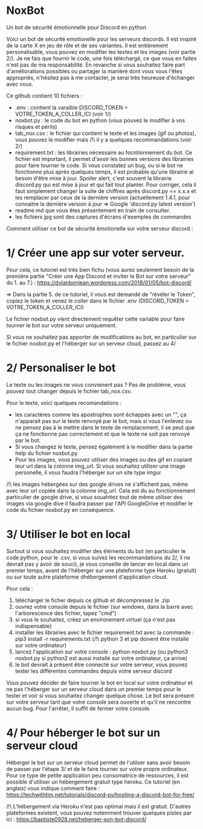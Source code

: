 # NoxBot
Un bot de sécurité émotionnelle pour Discord en python

Voici un bot de sécurité emotionelle pour les serveurs discords. 
Il est inspiré de la carte X en jeu de rôle et de ses variantes.
Il est entièrement personalisable, vous pouvez en modifier les textes et les images (voir partie 2/).
Je ne fais que fournir le code, une fois téléchargé, ce que vous en faites n'est pas de ma responsabilité. 
En revanche si vous souhaitez faire part d'améliorations possibles ou partager la manière dont vous vous l'êtes appropriés, n'hésitez pas à me contacter, je serai très heureuse d'échanger avec vous.

Ce github contient 10 fichiers :
- .env : contient la varaible DISCORD_TOKEN = VOTRE_TOKEN_A_COLLER_ICI (voir 1/)
- noxbot.py : le code du bot en python (vous pouvez le modifier à vos risques et périls)
- tab_nox.csv : le fichier qui contient le texte et les images (gif ou photos), vous pouvez le modifier mais /!\ il y a quelques recommandations (voir 2/)
- requirement.txt : les librairies nécessaire au focntionnement du bot. 
Ce fichier est important, il permet d'avoir les bonnes versions des librairies pour faire tourner le code. Si vous constatez un bug, ou si le bot ne fonctionne plus après quelques temps, il est probable qu'une librairie ai besoin d'être mise à jour.
Spoiler alert, c'est souvent la librairie discord.py qui est mise à jour et qui fait tout planter. 
Pour corriger, cela il faut simplement changer la suite de chiffres après discord.py == x.x.x et les remplacer par ceux de la dernière version (actuellement 1.4.1, pour connaitre la dernière version à jour => Google 'discord.py latest version')
- readme.md que vous êtes présentement en train de consulter.
- les fichiers jpg sont des captures d'écrans d'exemples de commandes 

Comment utiliser ce bot de sécurité émotionelle sur votre serveur discord : 

# 1/ Créer une app sur voter serveur.
Pour cela, ce tutoriel est très bien fichu (vous aurez seulement besoin de la première partie "Créer une App Discord et inviter le Bot sur votre serveur" du 1. au 7.) :  https://dylanbonjean.wordpress.com/2018/01/05/bot-discord/

=> Dans la partie 5. de ce tutoriel, il vous est demandé de "révéler le Token", copiez le token et venez le coller dans le fichier .env (DISCORD_TOKEN = VOTRE_TOKEN_A_COLLER_ICI)

Le fichier noxbot.py vient directement requêter cette variable pour faire tourner le bot sur votre serveur uniquement.

Si vous ne souhaitez pas apporter de modifications au bot, en particulier sur le fichier noxbot.py et l'héberger sur un serveur cloud, passez au 4/

# 2/ Personaliser le bot

Le texte ou les images ne vous convienent pas ? Pas de problème, vous pouvez tout changer depuis le fichier tab_nox.csv.

Pour le texte, voici quelques recomandations :
- les caractères comme les apostrophes sont échappés avec un "\", ça n'apparait pas sur le texte renvoyé par le bot, mais si vous l'enlevez ou ne pensez pas à le mettre dans le texte de remplacement, il se peut que ça ne fonctionne pas correctement et que le texte ne soit pas renvoyé par le bot.
- Si vous changez le texte, pensez également à le modifier dans la partie help du fichier noxbot.py
- Pour les images, vous pouvez utiliser des images ou des gif en copiant leur url dans la colonne img_url. Si vous souhaitez utiliser une image personelle, il vous faudra l'héberger sur un site type imgur. 

/!\ les images hébergées sur des google drives ne s'affichent pas, même avec leur url copiée dans la colonne img_url. Cela est du au fonctionnement particulier de google drive, si vous souahitez tout de même utiliser des images via google dive il faudra passer par l'API GoogleDrive et modifier le code du fichier noxbot.py en conséquence. 

# 3/ Utiliser le bot en local 

Surtout si vous souhaitez modifier des éléments du bot (en particulier le code python, pour le .csv, si vous suivez les recommandations du 2/, il ne devrait pas y avoir de souci), je vous conseille de lancer en local dans un premier temps, avant de l'héberger sur une plateforme type Heroku (gratuit) ou sur toute autre plateforme dhébergement d'application cloud.

Pour cela :

1. télécharger le ficher depuis ce github et décompressez le .zip
2. ouvrez votre console depuis le fichier (sur windows, dans la barre avec l'arborescence des fichier, tapez "cmd")
3. si vous le souhaitez, créez un environement virtuel (ça n'est pas indispensable)
4. installer les librairies avec le fichier requirement.txt avec la commande : pip3 install -r requirements.txt (/!\ python 3 et pip doivent être installé sur votre ordinateur)
5. lancez l'application sur votre console : python noxbot.py (ou python3 noxbot.py si python2 est aussi installé sur votre ordinateur, ça arrive)
6. le bot devrait à présent être connecté sur votre serveur, vous pouvez tester les différentes commandes depuis votre serveur discord

Vous pouvez décider de faire tourner le bot en local sur votre ordinateur et ne pas l'héberger sur un serveur cloud dans un premier temps pour le tester et voir si vous souhaitez changer quelque chose.
Le bot sera présent sur votre serveur tant que votre console sera ouverte et qu'il ne rencontre aucun bug. Pour l'arrêter, il suffit de fermer votre console.

# 4/ Pour héberger le bot sur un serveur cloud

Héberger le bot sur un serveur cloud permet de l'utilser sans avoir besoin de passer par l'étape 3/ et de le faire tourner sur votre propre ordinateur.
Pour ce type de petite application peu consomatrice de ressources, il est possible d'utiliser un hébergement gratuit type heroku.
Ce tutoriel (en anglais) vous indique comment faire : https://techwithtim.net/tutorials/discord-py/hosting-a-discord-bot-for-free/

/!\ L'hébergement via Heroku n'est pas optimal mais il est gratuit. D'autres plateformes existent, vous pouvez notemment trouver quelques pistes par ici : https://baptiste0928.net/heberger-son-bot-discord/
